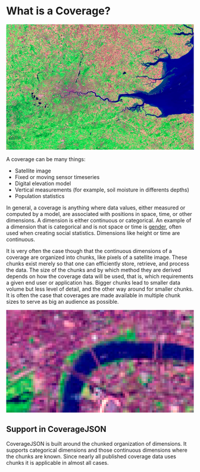 # What is a Coverage?

[![Landsat 7 - ETM+ false color satellite image of London on September 13, 2002](images/london_etm_2002256_742.jpg)](http://landsat.visibleearth.nasa.gov/view.php?id=78669)

A coverage can be many things:
- Satellite image
- Fixed or moving sensor timeseries
- Digital elevation model
- Vertical measurements (for example, soil moisture in differents depths)
- Population statistics

In general, a coverage is anything where data values, either measured or computed by a model, are associated with positions in space, time, or other dimensions. A dimension is either continuous or categorical. An example of a dimension that is categorical and is not space or time is [gender](https://en.wikipedia.org/wiki/Gender), often used when creating social statistics. Dimensions like height or time are continuous.

It is very often the case though that the continuous dimensions of a coverage are organized into chunks, like pixels of a satellite image. These chunks exist merely so that one can efficiently store, retrieve, and process the data. The size of the chunks and by which method they are derived depends on how the coverage data will be used, that is, which requirements a given end user or application has. Bigger chunks lead to smaller data volume but less level of detail, and the other way around for smaller chunks. It is often the case that coverages are made available in multiple chunk sizes to serve as big an audience as possible.

![Zoomed satellite image showing pixels](images/london_etm_2002256_742_cropped_pixel.png)

## Support in CoverageJSON

CoverageJSON is built around the chunked organization of dimensions. It supports categorical dimensions and those continuous dimensions where the chunks are known. Since nearly all published coverage data uses chunks it is applicable in almost all cases.